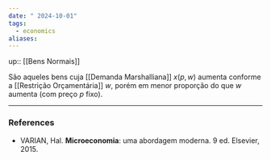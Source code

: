 ```yaml
---
date: " 2024-10-01"
tags:
  - economics
aliases:
---
```


up:: [[Bens Normais]]

São aqueles bens cuja [[Demanda Marshalliana]] $x(p,w)$ aumenta conforme a [[Restrição Orçamentária]] $w$, porém em menor proporção do que $w$ aumenta (com preço $p$ fixo).

---
### References
- VARIAN, Hal. **Microeconomia**: uma abordagem moderna. 9 ed. Elsevier, 2015.
